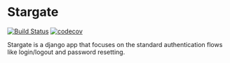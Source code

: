 # Stargate

[![Build Status](https://travis-ci.com/sjbitcode/stargate.svg?branch=master)](https://travis-ci.com/sjbitcode/stargate)
[![codecov](https://codecov.io/gh/sjbitcode/stargate/branch/master/graph/badge.svg)](https://codecov.io/gh/sjbitcode/stargate)

Stargate is a django app that focuses on the standard authentication flows like login/logout and password resetting.
